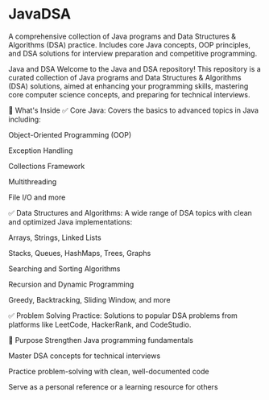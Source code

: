 # JavaDSA
A comprehensive collection of Java programs and Data Structures &amp; Algorithms (DSA) practice. Includes core Java concepts, OOP principles, and DSA solutions for interview preparation and competitive programming.


Java and DSA
Welcome to the Java and DSA repository!
This repository is a curated collection of Java programs and Data Structures & Algorithms (DSA) solutions, aimed at enhancing your programming skills, mastering core computer science concepts, and preparing for technical interviews.

📌 What's Inside
✅ Core Java:
Covers the basics to advanced topics in Java including:

Object-Oriented Programming (OOP)

Exception Handling

Collections Framework

Multithreading

File I/O and more

✅ Data Structures and Algorithms:
A wide range of DSA topics with clean and optimized Java implementations:

Arrays, Strings, Linked Lists

Stacks, Queues, HashMaps, Trees, Graphs

Searching and Sorting Algorithms

Recursion and Dynamic Programming

Greedy, Backtracking, Sliding Window, and more

✅ Problem Solving Practice:
Solutions to popular DSA problems from platforms like LeetCode, HackerRank, and CodeStudio.

🎯 Purpose
Strengthen Java programming fundamentals

Master DSA concepts for technical interviews

Practice problem-solving with clean, well-documented code

Serve as a personal reference or a learning resource for others
